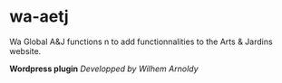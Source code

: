 # wa-aetj
Wa Global A&amp;J functions
n to add functionnalities to the Arts & Jardins website.

**Wordpress plugin**
_Developped by Wilhem Arnoldy_

